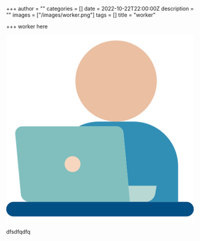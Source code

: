 +++
author = ""
categories = []
date = 2022-10-22T22:00:00Z
description = ""
images = ["/images/worker.png"]
tags = []
title = "worker"

+++
worker here

![](/images/worker.png)

dfsdfqdfq